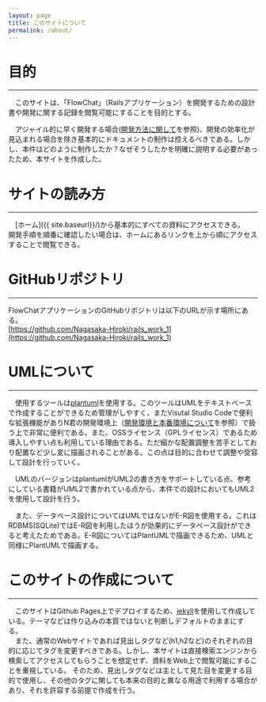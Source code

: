 ```yaml
---
layout: page
title: このサイトについて
permalink: /about/
---
```


# 目的
---
　このサイトは、「FlowChat」（Railsアプリケーション）を開発するための設計書や開発に関する記録を閲覧可能にすることを目的とする。

　アジャイル的に早く開発する場合([開発方法に関して]({{site.baseurl}}/how2dev)を参照)、開発の効率化が見込まれる場合を除き基本的にドキュメントの制作は控えるべきである。しかし、本件はどのように制作したか？なぜそうしたかを明確に説明する必要があったため、本サイトを作成した。

# サイトの読み方
---
　[ホーム]({{ site.baseurl}}/)から基本的にすべての資料にアクセスできる。  
開発手順を順番に確認したい場合は、ホームにあるリンクを上から順にアクセスすることで閲覧できる。

# GitHubリポジトリ
---
FlowChatアプリケーションのGitHubリポジトリは以下のURLが示す場所にある。  
[https://github.com/Nagasaka-Hiroki/rails_work_1](https://github.com/Nagasaka-Hiroki/rails_work_1)  

# UMLについて
---
　使用するツールは[plantuml](https://github.com/plantuml/plantuml)を使用する。このツールはUMLをテキストベースで作成することができるため管理がしやすく、またVisutal Studio Codeで便利な拡張機能がありN君の開発環境上（[開発環境と本番環境について]({{site.baseurl}}/dev_prd)を参照）で扱う上で非常に便利である。また、OSSライセンス（GPLライセンス）であるため導入しやすい点も利用している理由である。ただ細かな配置調整を苦手としており配置など少し変に描画されることがある。この点は目的に合わせて調整や受容して設計を行っていく。

　UMLのバージョンはplantumlがUML2の書き方をサポートしている点、参考にしている書籍がUML2で書かれている点から、本件での設計においてもUML2を使用して設計を行う。

　また、データベース設計についてはUMLではないがE-R図を使用する。これはRDBMS(SQLite)ではE-R図を利用したほうが効果的にデータベース設計ができると考えたためである。E-R図についてはPlantUMLで描画できるため、UMLと同様にPlantUMLで描画する。

# このサイトの作成について
---
　このサイトはGithub Pages上でデプロイするため、[jekyll](https://jekyllrb.com/)を使用して作成している。テーマなどは作り込みの本質ではないと判断しデフォルトのままにする。  
　また、通常のWebサイトであれば見出しタグなど(h1,h2など)のそれぞれの目的に応じてタグを変更すべきである。しかし、本サイトは直接検索エンジンから検索してアクセスしてもらうことを想定せず、資料をWeb上で閲覧可能にすることを重視している。
そのため、見出しタグなどは主として見た目を変更する目的で使用し、その他のタグに関しても本来の目的と異なる用途で利用する場合があり、それを許容する前提で作成を行う。